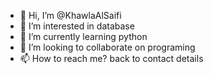 - 👋 Hi, I’m @KhawlaAlSaifi
- 👀 I’m interested in database
- 🌱 I’m currently learning python
- 💞️ I’m looking to collaborate on programing
- 📫 How to reach me? back to contact details
